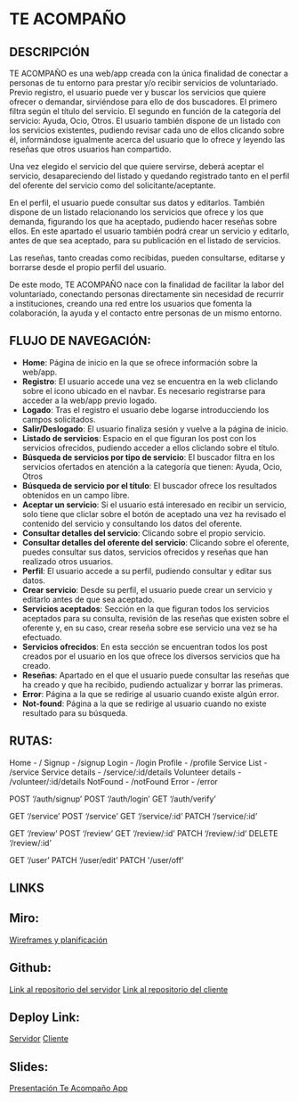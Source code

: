 # TE ACOMPAÑO


## DESCRIPCIÓN

TE ACOMPAÑO es una web/app creada con la única finalidad de conectar a personas de tu entorno para prestar y/o recibir servicios de voluntariado.
Previo registro, el usuario puede ver y buscar los servicios que quiere ofrecer o demandar, sirviéndose para ello de dos buscadores. El primero filtra según el título del servicio. El segundo en función de la categoría del servicio: Ayuda, Ocio, Otros. El usuario también dispone de un listado con los servicios existentes, pudiendo revisar cada uno de ellos clicando sobre él, informándose igualmente acerca del usuario que lo ofrece y leyendo las reseñas que otros usuarios han compartido.

Una vez elegido el servicio del que quiere servirse, deberá aceptar el servicio, desapareciendo del listado y quedando registrado tanto en el perfil del oferente del servicio como del solicitante/aceptante.

En el perfil, el usuario puede consultar sus datos y editarlos. También dispone de un listado relacionando los servicios que ofrece y los que demanda, figurando los que ha aceptado, pudiendo hacer reseñas sobre ellos. En este apartado el usuario también podrá crear un servicio y editarlo, antes de que sea aceptado, para su publicación en el listado de servicios.

Las reseñas, tanto creadas como recibidas, pueden consultarse, editarse y borrarse desde el propio perfil del usuario.

De este modo, TE ACOMPAÑO nace con la finalidad de facilitar la labor del voluntariado, conectando personas directamente sin necesidad de recurrir a instituciones, creando una red entre los usuarios que fomenta la colaboración, la ayuda y el contacto entre personas de un mismo entorno.


## FLUJO DE NAVEGACIÓN:

* **Home**: Página de inicio en la que se ofrece información sobre la web/app.
* **Registro**: El usuario accede una vez se encuentra en la web cliclando sobre el icono ubicado en el navbar. Es necesario registrarse para acceder a la web/app previo logado.
* **Logado**: Tras el registro el usuario debe logarse introducciendo los campos solicitados.
* **Salir/Deslogado**: El usuario finaliza sesión y vuelve a la página de inicio.
* **Listado de servicios**: Espacio en el que figuran los post con los servicios ofrecidos, pudiendo acceder a ellos cliclando sobre el título. 
* **Búsqueda de servicios por tipo de servicio**: El buscador filtra en los servicios ofertados en atención a la categoría que tienen: Ayuda, Ocio, Otros
* **Búsqueda de servicio por el título**: El buscador ofrece los resultados obtenidos en un campo libre.
* **Aceptar un servicio**: Si el usuario está interesado en recibir un servicio, solo tiene que cliclar sobre el botón de aceptado una vez ha revisado el contenido del servicio y consultando los datos del oferente.
* **Consultar detalles del servicio**: Clicando sobre el propio servicio.
* **Consultar detalles del oferente del servicio**: Clicando sobre el oferente, puedes consultar sus datos, servicios ofrecidos y reseñas que han realizado otros usuarios.
* **Perfil**: El usuario accede a su perfil, pudiendo consultar y editar sus datos.
* **Crear servicio**: Desde su perfil, el usuario puede crear un servicio y editarlo antes de que sea aceptado.
* **Servicios aceptados**: Sección en la que figuran todos los servicios aceptados para su consulta, revisión de las reseñas que existen sobre el oferente y, en su caso, crear reseña sobre ese servicio una vez se ha efectuado.
* **Servicios ofrecidos**: En esta sección se encuentran todos los post creados por el usuario en los que ofrece los diversos servicios que ha creado.
* **Reseñas**: Apartado en el que el usuario puede consultar las reseñas que ha creado y que ha recibido, pudiendo actualizar y borrar las primeras.
* **Error**: Página a la que se redirige al usuario cuando existe algún error.
* **Not-found**: Página a la que se redirige al usuario cuando no existe resultado para su búsqueda.


## RUTAS:

Home - /
Signup -	/signup
Login -	/login
Profile -	/profile
Service List -	/service
Service details -	/service/:id/details
Volunteer details	- /volunteer/:id/details
NotFound -	/notFound
Error -	/error

POST	‘/auth/signup’
POST	‘/auth/login’
GET	‘/auth/verify’

GET	‘/service’
POST ‘/service’
GET 	‘/service/:id’
PATCH	‘/service/:id’
	
GET	‘/review’
POST	‘/review’
GET 	‘/review/:id’
PATCH	‘/review/:id’
DELETE	‘/review/:id’
	
GET	‘/user’
PATCH	‘/user/edit’ 
PATCH '/user/off’


## LINKS

## Miro: 
[Wireframes y planificación](https://miro.com/app/board/uXjVPFG66i8=/)

## Github: 
[Link al repositorio del servidor](https://github.com/jmpalomeros/te-acompano-server)
[Link al repositorio del cliente](https://github.com/jmpalomeros/te-acompano-client)

## Deploy Link:
[Servidor](https://app.cyclic.sh/#/app/jmpalomeros-te-acompano-server/builds/2022-11-18T10:22:44.427Z/1668768622001)
[Cliente](https://app.netlify.com/sites/te-acompano/deploys)

## Slides:
[Presentación Te Acompaño App](https://docs.google.com/presentation/d/1oJj8tne9rU3rWHqulUJSrQga3NVExb33G3b1Zck25f8/edit?usp=sharing)



